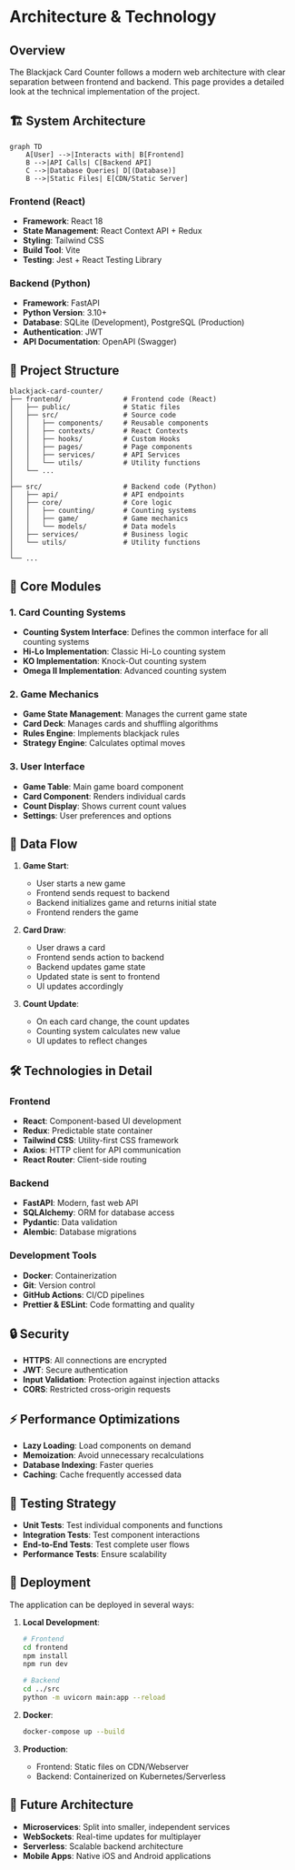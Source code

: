# Architecture & Technology

## Overview

The Blackjack Card Counter follows a modern web architecture with clear separation between frontend and backend. This page provides a detailed look at the technical implementation of the project.

## 🏗️ System Architecture

```mermaid
graph TD
    A[User] -->|Interacts with| B[Frontend]
    B -->|API Calls| C[Backend API]
    C -->|Database Queries| D[(Database)]
    B -->|Static Files| E[CDN/Static Server]
```

### Frontend (React)

- **Framework**: React 18
- **State Management**: React Context API + Redux
- **Styling**: Tailwind CSS
- **Build Tool**: Vite
- **Testing**: Jest + React Testing Library

### Backend (Python)

- **Framework**: FastAPI
- **Python Version**: 3.10+
- **Database**: SQLite (Development), PostgreSQL (Production)
- **Authentication**: JWT
- **API Documentation**: OpenAPI (Swagger)

## 📂 Project Structure

```
blackjack-card-counter/
├── frontend/               # Frontend code (React)
│   ├── public/             # Static files
│   ├── src/                # Source code
│   │   ├── components/     # Reusable components
│   │   ├── contexts/       # React Contexts
│   │   ├── hooks/          # Custom Hooks
│   │   ├── pages/          # Page components
│   │   ├── services/       # API Services
│   │   └── utils/          # Utility functions
│   └── ...
│
├── src/                    # Backend code (Python)
│   ├── api/                # API endpoints
│   ├── core/               # Core logic
│   │   ├── counting/       # Counting systems
│   │   ├── game/           # Game mechanics
│   │   └── models/         # Data models
│   ├── services/           # Business logic
│   └── utils/              # Utility functions
│
└── ...
```

## 🧩 Core Modules

### 1. Card Counting Systems

- **Counting System Interface**: Defines the common interface for all counting systems
- **Hi-Lo Implementation**: Classic Hi-Lo counting system
- **KO Implementation**: Knock-Out counting system
- **Omega II Implementation**: Advanced counting system

### 2. Game Mechanics

- **Game State Management**: Manages the current game state
- **Card Deck**: Manages cards and shuffling algorithms
- **Rules Engine**: Implements blackjack rules
- **Strategy Engine**: Calculates optimal moves

### 3. User Interface

- **Game Table**: Main game board component
- **Card Component**: Renders individual cards
- **Count Display**: Shows current count values
- **Settings**: User preferences and options

## 🔄 Data Flow

1. **Game Start**:
   - User starts a new game
   - Frontend sends request to backend
   - Backend initializes game and returns initial state
   - Frontend renders the game

2. **Card Draw**:
   - User draws a card
   - Frontend sends action to backend
   - Backend updates game state
   - Updated state is sent to frontend
   - UI updates accordingly

3. **Count Update**:
   - On each card change, the count updates
   - Counting system calculates new value
   - UI updates to reflect changes

## 🛠️ Technologies in Detail

### Frontend

- **React**: Component-based UI development
- **Redux**: Predictable state container
- **Tailwind CSS**: Utility-first CSS framework
- **Axios**: HTTP client for API communication
- **React Router**: Client-side routing

### Backend

- **FastAPI**: Modern, fast web API
- **SQLAlchemy**: ORM for database access
- **Pydantic**: Data validation
- **Alembic**: Database migrations

### Development Tools

- **Docker**: Containerization
- **Git**: Version control
- **GitHub Actions**: CI/CD pipelines
- **Prettier & ESLint**: Code formatting and quality

## 🔒 Security

- **HTTPS**: All connections are encrypted
- **JWT**: Secure authentication
- **Input Validation**: Protection against injection attacks
- **CORS**: Restricted cross-origin requests

## ⚡ Performance Optimizations

- **Lazy Loading**: Load components on demand
- **Memoization**: Avoid unnecessary recalculations
- **Database Indexing**: Faster queries
- **Caching**: Cache frequently accessed data

## 🧪 Testing Strategy

- **Unit Tests**: Test individual components and functions
- **Integration Tests**: Test component interactions
- **End-to-End Tests**: Test complete user flows
- **Performance Tests**: Ensure scalability

## 🚀 Deployment

The application can be deployed in several ways:

1. **Local Development**:
   ```bash
   # Frontend
   cd frontend
   npm install
   npm run dev

   # Backend
   cd ../src
   python -m uvicorn main:app --reload
   ```

2. **Docker**:
   ```bash
   docker-compose up --build
   ```

3. **Production**:
   - Frontend: Static files on CDN/Webserver
   - Backend: Containerized on Kubernetes/Serverless

## 🔮 Future Architecture

- **Microservices**: Split into smaller, independent services
- **WebSockets**: Real-time updates for multiplayer
- **Serverless**: Scalable backend architecture
- **Mobile Apps**: Native iOS and Android applications
